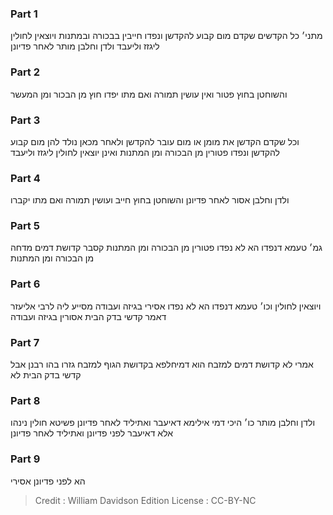 
### Part 1
מתני׳ כל הקדשים שקדם מום קבוע להקדשן ונפדו חייבין בבכורה ובמתנות ויוצאין לחולין ליגזז וליעבד ולדן וחלבן מותר לאחר פדיונן 

### Part 2
והשוחטן בחוץ פטור ואין עושין תמורה ואם מתו יפדו חוץ מן הבכור ומן המעשר 

### Part 3
וכל שקדם הקדשן את מומן או מום עובר להקדשן ולאחר מכאן נולד להן מום קבוע להקדשן ונפדו פטורין מן הבכורה ומן המתנות ואינן יוצאין לחולין ליגזז וליעבד 

### Part 4
ולדן וחלבן אסור לאחר פדיונן והשוחטן בחוץ חייב ועושין תמורה ואם מתו יקברו

### Part 5
גמ׳ טעמא דנפדו הא לא נפדו פטורין מן הבכורה ומן המתנות קסבר קדושת דמים מדחה מן הבכורה ומן המתנות

### Part 6
ויוצאין לחולין וכו׳ טעמא דנפדו הא לא נפדו אסירי בגיזה ועבודה מסייע ליה לרבי אליעזר דאמר קדשי בדק הבית אסורין בגיזה ועבודה

### Part 7
אמרי לא קדושת דמים למזבח הוא דמיחלפא בקדושת הגוף למזבח גזרו בהו רבנן אבל קדשי בדק הבית לא

### Part 8
ולדן וחלבן מותר כו׳ היכי דמי אילימא דאיעבר ואתיליד לאחר פדיונן פשיטא חולין נינהו אלא דאיעבר לפני פדיונן ואתיליד לאחר פדיונן

### Part 9
הא לפני פדיונן אסירי

>Credit : William Davidson Edition
>License : CC-BY-NC